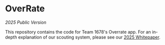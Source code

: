 # OverRate
_2025 Public Version_

This repository contains the code for Team 1678's Overrate app. For an in-depth explanation of our scouting system, please see our [2025 Whitepaper]().
